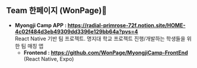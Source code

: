 ## Team 한페이지 (WonPage)👋
- **Myongji Camp APP : https://radial-primrose-72f.notion.site/HOME-4c02f484d3eb49309dd3396e129bb64a?pvs=4**  
  React Native 기반 팀 프로젝트. 명지대 학교 프로젝트 진행/개발하는 학생들을 위한 팀 매칭 앱
  - **Frontend : https://github.com/WonPage/MyongjiCamp-FrontEnd** (React Native, Expo)
<!--
**Here are some ideas to get you started:**

🙋‍♀️ A short introduction - what is your organization all about?
🌈 Contribution guidelines - how can the community get involved?
👩‍💻 Useful resources - where can the community find your docs? Is there anything else the community should know?
🍿 Fun facts - what does your team eat for breakfast?
🧙 Remember, you can do mighty things with the power of [Markdown](https://docs.github.com/github/writing-on-github/getting-started-with-writing-and-formatting-on-github/basic-writing-and-formatting-syntax)
-->
